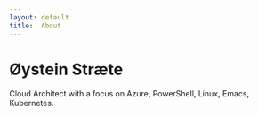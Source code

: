 ```yaml
---
layout: default
title:  About
---
```


# Øystein Stræte

Cloud Architect with a focus on Azure, PowerShell, Linux, Emacs, Kubernetes.
